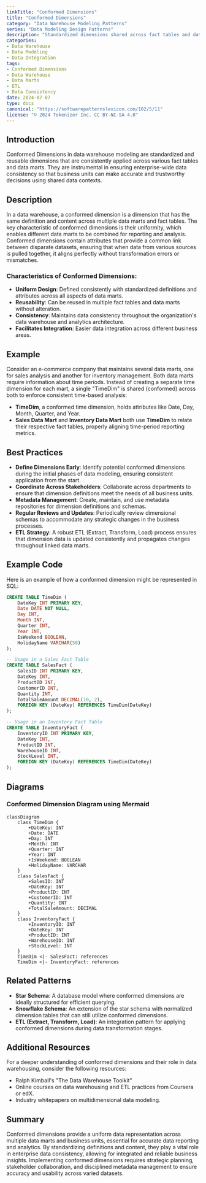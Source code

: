 ```yaml
---
linkTitle: "Conformed Dimensions"
title: "Conformed Dimensions"
category: "Data Warehouse Modeling Patterns"
series: "Data Modeling Design Patterns"
description: "Standardized dimensions shared across fact tables and data marts for consistency, ensuring uniformity and simplifying data analysis. Conformed dimensions act as reusable dimensions that can be implemented across different areas of an enterprise's business intelligence ecosystem."
categories:
- Data Warehouse
- Data Modeling
- Data Integration
tags:
- Conformed Dimensions
- Data Warehouse
- Data Marts
- ETL
- Data Consistency
date: 2024-07-07
type: docs
canonical: "https://softwarepatternslexicon.com/102/5/11"
license: "© 2024 Tokenizer Inc. CC BY-NC-SA 4.0"
---
```



## Introduction

Conformed Dimensions in data warehouse modeling are standardized and reusable dimensions that are consistently applied across various fact tables and data marts. They are instrumental in ensuring enterprise-wide data consistency so that business units can make accurate and trustworthy decisions using shared data contexts.

## Description

In a data warehouse, a conformed dimension is a dimension that has the same definition and content across multiple data marts and fact tables. The key characteristic of conformed dimensions is their uniformity, which enables different data marts to be combined for reporting and analysis. Conformed dimensions contain attributes that provide a common link between disparate datasets, ensuring that when data from various sources is pulled together, it aligns perfectly without transformation errors or mismatches.

### Characteristics of Conformed Dimensions:
- **Uniform Design**: Defined consistently with standardized definitions and attributes across all aspects of data marts.
- **Reusability**: Can be reused in multiple fact tables and data marts without alteration.
- **Consistency**: Maintains data consistency throughout the organization's data warehouse and analytics architecture.
- **Facilitates Integration**: Easier data integration across different business areas.

## Example

Consider an e-commerce company that maintains several data marts, one for sales analysis and another for inventory management. Both data marts require information about time periods. Instead of creating a separate time dimension for each mart, a single "TimeDim" is shared (conformed) across both to enforce consistent time-based analysis:

- **TimeDim**, a conformed time dimension, holds attributes like Date, Day, Month, Quarter, and Year. 
- **Sales Data Mart** and **Inventory Data Mart** both use **TimeDim** to relate their respective fact tables, properly aligning time-period reporting metrics.

## Best Practices

- **Define Dimensions Early**: Identify potential conformed dimensions during the initial phases of data modeling, ensuring consistent application from the start.
- **Coordinate Across Stakeholders**: Collaborate across departments to ensure that dimension definitions meet the needs of all business units.
- **Metadata Management**: Create, maintain, and use metadata repositories for dimension definitions and schemas.
- **Regular Reviews and Updates**: Periodically review dimensional schemas to accommodate any strategic changes in the business processes.
- **ETL Strategy**: A robust ETL (Extract, Transform, Load) process ensures that dimension data is updated consistently and propagates changes throughout linked data marts.

## Example Code

Here is an example of how a conformed dimension might be represented in SQL:

```sql
CREATE TABLE TimeDim (
    DateKey INT PRIMARY KEY,
    Date DATE NOT NULL,
    Day INT,
    Month INT,
    Quarter INT,
    Year INT,
    IsWeekend BOOLEAN,
    HolidayName VARCHAR(50)
);

-- Usage in a Sales Fact Table
CREATE TABLE SalesFact (
    SalesID INT PRIMARY KEY,
    DateKey INT,
    ProductID INT,
    CustomerID INT,
    Quantity INT,
    TotalSaleAmount DECIMAL(10, 2),
    FOREIGN KEY (DateKey) REFERENCES TimeDim(DateKey)
);

-- Usage in an Inventory Fact Table
CREATE TABLE InventoryFact (
    InventoryID INT PRIMARY KEY,
    DateKey INT,
    ProductID INT,
    WarehouseID INT,
    StockLevel INT,
    FOREIGN KEY (DateKey) REFERENCES TimeDim(DateKey)
);
```

## Diagrams

### Conformed Dimension Diagram using Mermaid

```mermaid
classDiagram
    class TimeDim {
        +DateKey: INT
        +Date: DATE
        +Day: INT
        +Month: INT
        +Quarter: INT
        +Year: INT
        +IsWeekend: BOOLEAN
        +HolidayName: VARCHAR
    }
    class SalesFact {
        +SalesID: INT
        +DateKey: INT
        +ProductID: INT
        +CustomerID: INT
        +Quantity: INT
        +TotalSaleAmount: DECIMAL
    }
    class InventoryFact {
        +InventoryID: INT
        +DateKey: INT
        +ProductID: INT
        +WarehouseID: INT
        +StockLevel: INT
    }
    TimeDim <|- SalesFact: references
    TimeDim <|- InventoryFact: references
```

## Related Patterns

- **Star Schema**: A database model where conformed dimensions are ideally structured for efficient querying.
- **Snowflake Schema**: An extension of the star schema with normalized dimension tables that can still utilize conformed dimensions.
- **ETL (Extract, Transform, Load)**: An integration pattern for applying conformed dimensions during data transformation stages.

## Additional Resources

For a deeper understanding of conformed dimensions and their role in data warehousing, consider the following resources:
- Ralph Kimball's "The Data Warehouse Toolkit"
- Online courses on data warehousing and ETL practices from Coursera or edX.
- Industry whitepapers on multidimensional data modeling.

## Summary

Conformed dimensions provide a uniform data representation across multiple data marts and business units, essential for accurate data reporting and analytics. By standardizing definitions and content, they play a vital role in enterprise data consistency, allowing for integrated and reliable business insights. Implementing conformed dimensions requires strategic planning, stakeholder collaboration, and disciplined metadata management to ensure accuracy and usability across varied datasets.
